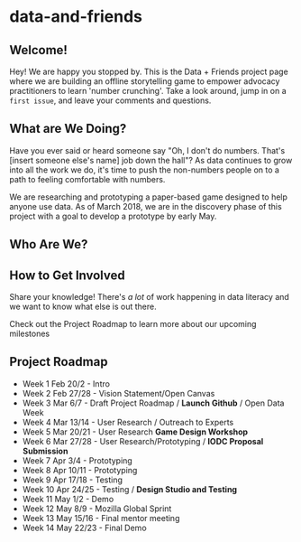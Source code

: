 # data-and-friends


## Welcome!

Hey! We are happy you stopped by. This is the Data + Friends project page where we are building an offline storytelling game to empower advocacy practitioners to learn 'number crunching'. Take a look around, jump in on a `first issue`, and leave your comments and questions.

## What are We Doing?
Have you ever said or heard someone say "Oh, I don't do numbers. That's [insert someone else's name] job down the hall"? As data continues to grow into all the work we do, it's time to push the non-numbers people on to a path to feeling comfortable with numbers.

We are researching and prototyping a paper-based game designed to help anyone use data. As of March 2018, we are in the discovery phase of this project with a goal to develop a prototype by early May.

## Who Are We?

## How to Get Involved
Share your knowledge! There's *a lot* of work happening in data literacy and we want to know what else is out there.

Check out the Project Roadmap to learn more about our upcoming milestones

## Project Roadmap
* Week 1 Feb 20/2 - Intro
* Week 2 Feb 27/28 - Vision Statement/Open Canvas
* Week 3 Mar 6/7 - Draft Project Roadmap / **Launch Github** /  Open Data Week
* Week 4 Mar 13/14  - User Research / Outreach to Experts
* Week 5 Mar 20/21 - User Research **Game Design Workshop**
* Week 6 Mar 27/28 - User Research/Prototyping / **IODC Proposal Submission**
* Week 7 Apr 3/4 -  Prototyping
* Week 8 Apr 10/11 -  Prototyping
* Week 9 Apr 17/18  -  Testing
* Week 10 Apr 24/25  -  Testing / **Design Studio and Testing**
* Week 11 May 1/2  - Demo
* Week 12 May 8/9  - Mozilla Global Sprint
* Week 13 May 15/16  - Final mentor meeting
* Week 14 May 22/23 - Final Demo
